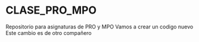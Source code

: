# CLASE_PRO_MPO
Repositorio para asignaturas de PRO y MPO
Vamos a crear un codigo nuevo
Este cambio es de otro compañero
